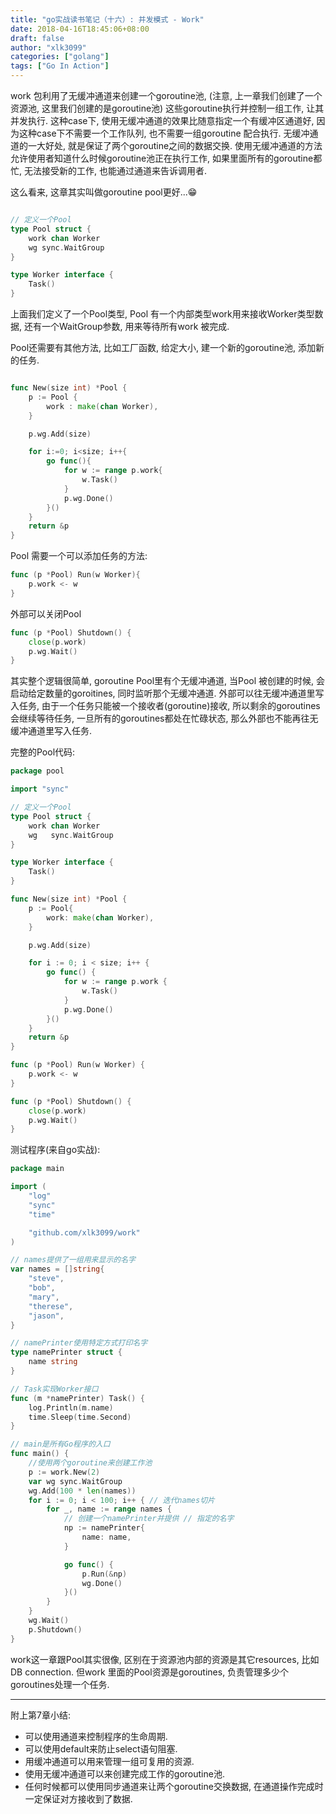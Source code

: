 ```yaml
---
title: "go实战读书笔记（十六）: 并发模式 - Work"
date: 2018-04-16T18:45:06+08:00
draft: false
author: "xlk3099"
categories: ["golang"]
tags: ["Go In Action"]
---
```


work 包利用了无缓冲通道来创建一个goroutine池, (注意, 上一章我们创建了一个资源池, 这里我们创建的是goroutine池) 这些goroutine执行并控制一组工作, 让其并发执行. 这种case下, 使用无缓冲通道的效果比随意指定一个有缓冲区通道好, 因为这种case下不需要一个工作队列, 也不需要一组goroutine 配合执行. 无缓冲通道的一大好处, 就是保证了两个goroutine之间的数据交换. 使用无缓冲通道的方法允许使用者知道什么时候goroutine池正在执行工作, 如果里面所有的goroutine都忙, 无法接受新的工作, 也能通过通道来告诉调用者.

这么看来, 这章其实叫做goroutine pool更好...😁


```go

// 定义一个Pool
type Pool struct {
    work chan Worker 
    wg sync.WaitGroup
}

type Worker interface {
    Task()
}
```
上面我们定义了一个Pool类型, Pool 有一个内部类型work用来接收Worker类型数据,
还有一个WaitGroup参数, 用来等待所有work 被完成.


Pool还需要有其他方法, 比如工厂函数, 给定大小, 建一个新的goroutine池, 添加新的任务.

```go

func New(size int) *Pool {
    p := Pool {
        work : make(chan Worker),
    }

    p.wg.Add(size)

    for i:=0; i<size; i++{
        go func(){
            for w := range p.work{
                w.Task()
            }
            p.wg.Done()
        }()
    }
    return &p
}
```
Pool 需要一个可以添加任务的方法:
```go
func (p *Pool) Run(w Worker){
    p.work <- w
}
```

外部可以关闭Pool
```go
func (p *Pool) Shutdown() {
    close(p.work)
    p.wg.Wait()
}
```

其实整个逻辑很简单, goroutine Pool里有个无缓冲通道, 当Pool 被创建的时候, 会启动给定数量的goroitines, 同时监听那个无缓冲通道. 外部可以往无缓冲通道里写入任务,
由于一个任务只能被一个接收者(goroutine)接收, 所以剩余的goroutines会继续等待任务, 一旦所有的goroutines都处在忙碌状态, 那么外部也不能再往无缓冲通道里写入任务.

完整的Pool代码:
```go
package pool

import "sync"

// 定义一个Pool
type Pool struct {
	work chan Worker
	wg   sync.WaitGroup
}

type Worker interface {
	Task()
}

func New(size int) *Pool {
	p := Pool{
		work: make(chan Worker),
	}

	p.wg.Add(size)

	for i := 0; i < size; i++ {
		go func() {
			for w := range p.work {
				w.Task()
			}
			p.wg.Done()
		}()
	}
	return &p
}

func (p *Pool) Run(w Worker) {
	p.work <- w
}

func (p *Pool) Shutdown() {
	close(p.work)
	p.wg.Wait()
}
```

测试程序(来自go实战):
```go
package main

import (
	"log"
	"sync"
	"time"

	"github.com/xlk3099/work"
)

// names提供了一组用来显示的名字
var names = []string{
	"steve",
	"bob",
	"mary",
	"therese",
	"jason",
}

// namePrinter使用特定方式打印名字
type namePrinter struct {
	name string
}

// Task实现Worker接口
func (m *namePrinter) Task() {
	log.Println(m.name)
	time.Sleep(time.Second)
}

// main是所有Go程序的入口
func main() {
	//使用两个goroutine来创建工作池
	p := work.New(2)
	var wg sync.WaitGroup
	wg.Add(100 * len(names))
	for i := 0; i < 100; i++ { // 迭代names切片
		for _, name := range names {
			// 创建一个namePrinter并提供 // 指定的名字
			np := namePrinter{
				name: name,
			}

			go func() {
				p.Run(&np)
				wg.Done()
			}()
		}
	}
	wg.Wait()
	p.Shutdown()
}

```

work这一章跟Pool其实很像, 区别在于资源池内部的资源是其它resources, 比如DB connection. 但work 里面的Pool资源是goroutines, 负责管理多少个goroutines处理一个任务.

---
附上第7章小结:

* 可以使用通道来控制程序的生命周期.
* 可以使用default来防止select语句阻塞.
* 用缓冲通道可以用来管理一组可复用的资源.
* 使用无缓冲通道可以来创建完成工作的goroutine池.
* 任何时候都可以使用同步通道来让两个goroutine交换数据, 在通道操作完成时一定保证对方接收到了数据.